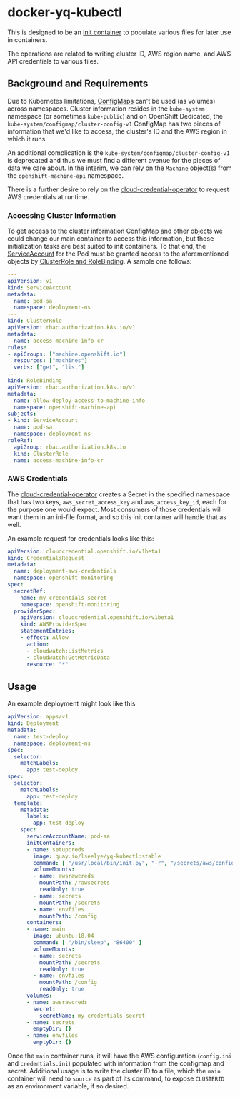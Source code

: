 # docker-yq-kubectl

This is designed to be an [init container](https://kubernetes.io/docs/concepts/workloads/pods/init-containers/) to populate various files for later use in containers.

The operations are related to writing cluster ID, AWS region name, and AWS API credentials to various files.

## Background and Requirements

Due to Kubernetes limitations, [ConfigMaps](https://kubernetes.io/docs/tasks/configure-pod-container/configure-pod-configmap/) can't be used (as volumes) across namespaces. Cluster information resides in the `kube-system` namespace (or sometimes `kube-public`) and on OpenShift Dedicated, the `kube-system/configmap/cluster-config-v1` ConfigMap has two pieces of information that we'd like to access, the cluster's ID and the AWS region in which it runs.

An additional complication is the `kube-system/configmap/cluster-config-v1` is deprecated and thus we must find a different avenue for the pieces of data we care about. In the interim, we can rely on the `Machine` object(s) from the `openshift-machine-api` namespace.

There is a further desire to rely on the [cloud-credential-operator](https://github.com/openshift/cloud-credential-operator) to request AWS credentials at runtime.

### Accessing Cluster Information

To get access to the cluster information ConfigMap and other objects we could change our main container to access this information, but those initialization tasks are best suited to init containers. To that end, the [ServiceAccount](https://kubernetes.io/docs/tasks/configure-pod-container/configure-service-account/) for the Pod must be granted access to the aforementioned objects by [ClusterRole and RoleBinding](https://kubernetes.io/docs/reference/access-authn-authz/rbac/). A sample one follows:

```yaml
---
apiVersion: v1
kind: ServiceAccount
metadata:
  name: pod-sa
  namespace: deployment-ns
---
kind: ClusterRole
apiVersion: rbac.authorization.k8s.io/v1
metadata:
  name: access-machine-info-cr
rules:
- apiGroups: ["machine.openshift.io"]
  resources: ["machines"]
  verbs: ["get", "list"]
---
kind: RoleBinding
apiVersion: rbac.authorization.k8s.io/v1
metadata:
  name: allow-deploy-access-to-machine-info
  namespace: openshift-machine-api
subjects:
- kind: ServiceAccount
  name: pod-sa
  namespace: deployment-ns
roleRef:
  apiGroup: rbac.authorization.k8s.io
  kind: ClusterRole
  name: access-machine-info-cr
```

### AWS Credentials

The [cloud-credential-operator](https://github.com/openshift/cloud-credential-operator) creates a Secret in the specified namespace that has two keys, `aws_secret_access_key` and `aws_access_key_id`, each for the purpose one would expect. Most consumers of those credentials will want them in an ini-file format, and so this init container will handle that as well.

An example request for credentials looks like this:

```yaml
apiVersion: cloudcredential.openshift.io/v1beta1
kind: CredentialsRequest
metadata:
  name: deployment-aws-credentials
  namespace: openshift-monitoring
spec:
  secretRef:
    name: my-credentials-secret
    namespace: openshift-monitoring
  providerSpec:
    apiVersion: cloudcredential.openshift.io/v1beta1
    kind: AWSProviderSpec
    statementEntries:
    - effect: Allow
      action:
      - cloudwatch:ListMetrics
      - cloudwatch:GetMetricData
      resource: "*"
```

## Usage

An example deployment might look like this

```yaml
apiVersion: apps/v1
kind: Deployment
metadata:
  name: test-deploy
  namespace: deployment-ns
spec:
  selector:
    matchLabels:
      app: test-deploy
spec:
  selector:
    matchLabels:
      app: test-deploy
  template:
    metadata:
      labels:
        app: test-deploy
    spec:
      serviceAccountName: pod-sa
      initContainers:
      - name: setupcreds
        image: quay.io/lseelye/yq-kubectl:stable
        command: [ "/usr/local/bin/init.py", "-r", "/secrets/aws/config.ini", "-a", "/rawsecrets/aws_access_key_id", "-A", "/rawsecrets/aws_secret_access_key", "-o", "/secrets/aws/credentials.ini" ]
        volumeMounts:
        - name: awsrawcreds
          mountPath: /rawsecrets
          readOnly: true
        - name: secrets
          mountPath: /secrets
        - name: envfiles
          mountPath: /config
      containers:
      - name: main
        image: ubuntu:18.04
        command: [ "/bin/sleep", "86400" ]
        volumeMounts:
        - name: secrets
          mountPath: /secrets
          readOnly: true
        - name: envfiles
          mountPath: /config
          readOnly: true
      volumes:
      - name: awsrawcreds
        secret:
          secretName: my-credentials-secret
      - name: secrets
        emptyDir: {}
      - name: envfiles
        emptyDir: {}
```

Once the `main` container runs, it will have the AWS configuration (`config.ini` and `credentials.ini`) populated with information from the configmap and secret. Additional usage is to write the cluster ID to a file, which the `main` container will need to `source` as part of its command, to expose `CLUSTERID` as an environment variable, if so desired.
